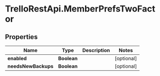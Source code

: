 # TrelloRestApi.MemberPrefsTwoFactor

## Properties

Name | Type | Description | Notes
------------ | ------------- | ------------- | -------------
**enabled** | **Boolean** |  | [optional] 
**needsNewBackups** | **Boolean** |  | [optional] 


